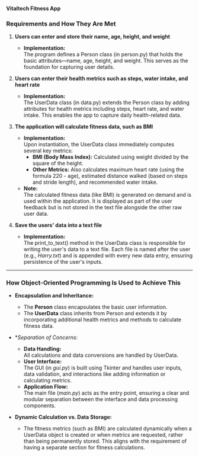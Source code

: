 #### Vitaltech Fitness App

### Requirements and How They Are Met

1. **Users can enter and store their name, age, height, and weight**
   - **Implementation:**  
     The program defines a Person class (in person.py) that holds the basic attributes—name, age, height, and weight. This serves as the foundation for capturing user details.

2. **Users can enter their health metrics such as steps, water intake, and heart rate**
   - **Implementation:**  
     The UserData class (in data.py) extends the Person class by adding attributes for health metrics including steps, heart rate, and water intake. This enables the app to capture daily health-related data.

3. **The application will calculate fitness data, such as BMI**
   - **Implementation:**  
     Upon instantiation, the UserData class immediately computes several key metrics:
     - **BMI (Body Mass Index):** Calculated using weight divided by the square of the height.
     - **Other Metrics:** Also calculates maximum heart rate (using the formula 220 - age), estimated distance walked (based on steps and stride length), and recommended water intake.
   - **Note:**  
     The calculated fitness data (like BMI) is generated on demand and is used within the application. It is displayed as part of the user feedback but is not stored in the text file alongside the other raw user data.

4. **Save the users' data into a text file**
   - **Implementation:**  
     The print_to_text() method in the UserData class is responsible for writing the user's data to a text file. Each file is named after the user (e.g., *Harry.txt*) and is appended with every new data entry, ensuring persistence of the user's inputs.

---

### How Object-Oriented Programming Is Used to Achieve This

- **Encapsulation and Inheritance:**  
  - The **Person** class encapsulates the basic user information.  
  - The **UserData** class inherits from Person and extends it by incorporating additional health metrics and methods to calculate fitness data.
  
- **Separation of Concerns:* 
  - **Data Handling:**  
    All calculations and data conversions are handled by UserData.  
  - **User Interface:**  
    The GUI (in *gui.py*) is built using Tkinter and handles user inputs, data validation, and interactions like adding information or calculating metrics.
  - **Application Flow:**  
    The main file (*main.py*) acts as the entry point, ensuring a clear and modular separation between the interface and data processing components.
  
- **Dynamic Calculation vs. Data Storage:**  
  - The fitness metrics (such as BMI) are calculated dynamically when a UserData object is created or when metrics are requested, rather than being permanently stored. This aligns with the requirement of having a separate section for fitness calculations.
